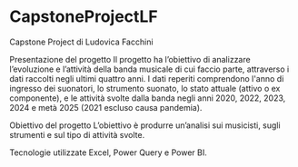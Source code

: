 # CapstoneProjectLF
Capstone Project di Ludovica Facchini

Presentazione del progetto
Il progetto ha l’obiettivo di analizzare l’evoluzione e l’attività della banda musicale di cui faccio parte, attraverso i dati raccolti negli ultimi quattro anni. 
I dati reperiti comprendono l'anno di ingresso dei suonatori, lo strumento suonato, lo stato attuale (attivo o ex componente), e le attività svolte dalla banda negli anni 2020, 2022, 2023, 2024 e metà 2025 (2021 escluso causa pandemia).

Obiettivo del progetto
L’obiettivo è produrre un’analisi sui musicisti, sugli strumenti e sul tipo di attività svolte.

Tecnologie utilizzate
Excel, Power Query e Power BI.
